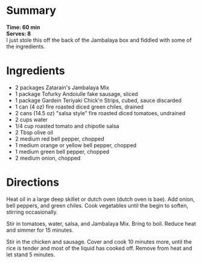 # Summary
**Time: 60 min**  
**Serves: 8**  
I just stole this off the back of the Jambalaya box and fiddled with some of the ingredients.

# Ingredients
- 2 packages Zatarain's Jambalaya Mix
- 1 package Tofurky Andoiulle fake sausage, sliced
- 1 package Gardein Teriyaki Chick'n Strips, cubed, sauce discarded
- 1 can (4 oz) fire roasted diced green chiles, drained
- 2 cans (14.5 oz) "salsa style" fire roasted diced tomatoes, undrained
- 2 cups water
- 1/4 cup roasted tomato and chipotle salsa
- 2 Tbsp olive oil
- 2 medium red bell pepper, chopped
- 1 medium orange or yellow bell pepper, chopped
- 1 medium green bell pepper, chopped
- 2 medium onion, chopped

# Directions
Heat oil in a large deep skillet or dutch oven (dutch oven is bae). Add onion, bell peppers, and green chiles. Cook vegetables until the begin to soften, stirring occasionally.  

Stir in tomatoes, water, salsa, and Jambalaya Mix. Bring to boil. Reduce heat and simmer for 15 minutes.  

Stir in the chicken and sausage. Cover and cook 10 minutes more, until the rice is tender and most of the liquid has cooked off. Remove from heat and let stand 5 minutes.
